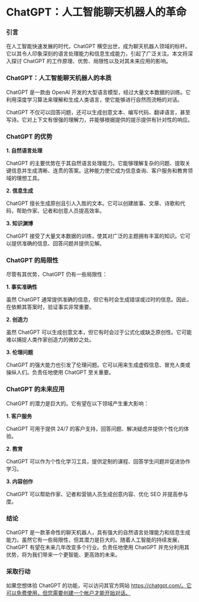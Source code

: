 # ChatGPT：人工智能聊天机器人的革命

### 引言

在人工智能快速发展的时代，ChatGPT 横空出世，成为聊天机器人领域的标杆。它以其令人印象深刻的语言处理能力和信息生成能力，引起了广泛关注。本文将深入探讨 ChatGPT 的工作原理、优势、局限性以及对其未来应用的影响。

### ChatGPT：人工智能聊天机器人的本质

ChatGPT 是一款由 OpenAI 开发的大型语言模型，经过大量文本数据的训练。它利用深度学习算法来理解和生成人类语言，使它能够进行自然而流畅的对话。

ChatGPT 不仅可以回答问题，还可以生成创意文本、编写代码、翻译语言，甚至写诗。它对上下文有很强的理解力，并能够根据提供的提示提供有针对性的响应。

### ChatGPT 的优势

**1. 自然语言处理**

ChatGPT 的主要优势在于其自然语言处理能力。它能够理解复杂的问题、提取关键信息并生成清晰、连贯的答案。这种能力使它成为信息查询、客户服务和教育领域的理想工具。

**2. 信息生成**

ChatGPT 擅长生成原创且引人入胜的文本。它可以创建故事、文章、诗歌和代码，帮助作家、记者和创意人员提高效率。

**3. 知识渊博**

ChatGPT 接受了大量文本数据的训练，使其对广泛的主题拥有丰富的知识。它可以提供准确的信息、回答问题并提供见解。

### ChatGPT 的局限性

尽管有其优势，ChatGPT 仍有一些局限性：

**1. 事实准确性**

虽然 ChatGPT 通常提供准确的信息，但它有时会生成错误或过时的信息。因此，在依赖其答案时，验证事实非常重要。

**2. 创造力**

虽然 ChatGPT 可以生成创意文本，但它有时会过于公式化或缺乏原创性。它可能难以捕捉人类作家创造力的微妙之处。

**3. 伦理问题**

ChatGPT 的强大能力也引发了伦理问题。它可以用来生成虚假信息、冒充人类或操纵人们。负责任地使用 ChatGPT 至关重要。

### ChatGPT 的未来应用

ChatGPT 的潜力是巨大的。它有望在以下领域产生重大影响：

**1. 客户服务**

ChatGPT 可用于提供 24/7 的客户支持，回答问题、解决疑虑并提供个性化的体验。

**2. 教育**

ChatGPT 可以作为个性化学习工具，提供定制的课程、回答学生问题并促进协作学习。

**3. 内容创作**

ChatGPT 可以帮助作家、记者和营销人员生成创意内容、优化 SEO 并提高参与度。

### 结论

ChatGPT 是一款革命性的聊天机器人，具有强大的自然语言处理能力和信息生成能力。虽然它有一些局限性，但其潜力是巨大的。随着人工智能的持续发展，ChatGPT 有望在未来几年改变多个行业。负责任地使用 ChatGPT 并充分利用其优势，将为我们带来一个更智能、更高效的未来。

### 采取行动

如果您想体验 ChatGPT 的功能，可以访问其官方网站 https://chatgpt.com/。它可以免费使用，但您需要创建一个帐户才能开始对话。
